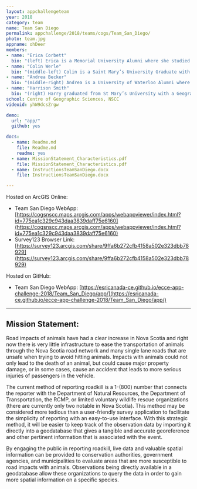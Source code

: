 ```yaml
---
layout: appchallengeteam
year: 2018
category: team
name: Team San Diego
permalink: appchallenge/2018/teams/cogs/Team_San_Diego/
photo: team.jpg
appname: ohDeer
members:
- name: "Erica Corbett"
  bio: "(left) Erica is a Memorial University Alumni where she studied Geography as a Science. She also volunteered with Mount Pearl Sr. High School where she worked as an assistant world geography teacher. She then moved on to teach ESL in South Korea for three years, and is now back in Eastern Canada in the process of completing her Advanced GIS diploma at COGS. She is also completing a research project in collaboration with Dalhousie University’s Food Policy Lab doing a spatio-temporal analysis of Nova Scotia’s food environment. Erica’s future goals are to be able to combine her love of teaching and GIS in a rewarding career."
- name: "Colin Werle"
  bio: "(middle-left) Colin is a Saint Mary’s University Graduate with a Geography Major and Economics Minor. He has recently traveled to Arctic Norway where he studied on exchange for five months at the University of Tromso. Following his graduation at Saint Mary’s, he completed a co-op work-term at the Canada Centre for Remote Sensing in Ottawa, Ontario in the summer of 2017. He now goes to COGS studying Advanced GIS and is part of the school hockey team and a member of the ECCE. His future goals are to enter the GIS market in Europe, travel to more countries and learn new languages."
- name: "Andrea Becker"
  bio: "(middle-right) Andrea is a University of Waterloo Alumni where she studied Geography and Environmental Management. She did an exchange in England studying Geography at the University of Sheffield. She now attends COGS studying Advanced GIS where she is part of the ECCE program and is working on a term-long project developing an application to monitor food environments for the Food Policy Lab at Dalhousie University. Her future goals are to have a career combining her passion of Geography and programming in the field of GIS."
- name: "Harrison Smith"
  bio: "(right) Harry graduated from St Mary’s University with a Geography Major in 2017 where he completed a field course studying Environmental and Anthropogenic Issues of the Bay of Fundy. He was a research assistant at Saint Mary’s collecting data pertaining to inventory on Halifax retail stores. He now goes to COGS taking Advanced GIS and is part of the school hockey team. His future goals are to work with mobile applications in the GIS industry collecting real-time data. "
school: Centre of Geographic Sciences, NSCC
videoid: yhW9dcsZrgw

demo:
  url: "app/"
  github: yes

docs:
  - name: Readme.md
    file: Readme.md
    readme: yes
  - name: MissionStatement_Characteristics.pdf
    file: MissionStatement_Characteristics.pdf
  - name: InstructionsTeamSanDiego.docx
    file: InstructionsTeamSanDiego.docx

---
```


Hosted on ArcGIS Online:

- Team San Diego WebApp: [https://cogsnscc.maps.arcgis.com/apps/webappviewer/index.html?id=775ea1c329c943daa3839daff75e6160](https://cogsnscc.maps.arcgis.com/apps/webappviewer/index.html?id=775ea1c329c943daa3839daff75e6160)
- Survey123 Browser Link: [https://survey123.arcgis.com/share/9ffa6b272cfb4158a502e323dbb78929](https://survey123.arcgis.com/share/9ffa6b272cfb4158a502e323dbb78929)

Hosted on GitHub:

- Team San Diego WebApp: [https://esricanada-ce.github.io/ecce-app-challenge-2018/Team_San_Diego/app/](https://esricanada-ce.github.io/ecce-app-challenge-2018/Team_San_Diego/app/)

---

## Mission Statement:

Road impacts of animals have had a clear increase in Nova Scotia and right now
there is very little infrastructure to ease the transportation of animals through the
Nova Scotia road network and many single lane roads that are unsafe when trying to
avoid hitting animals. Impacts with animals could not only lead to the death of an
animal, but could cause major property damage, or in some cases, cause an accident
that leads to more serious injuries of passengers in the vehicle.

The current method of reporting roadkill is a 1-(800) number that connects the
reporter with the Department of Natural Resources, the Department of
Transportation, the RCMP, or limited voluntary wildlife rescue organizations (there
are currently only two notable in Nova Scotia). This method may be considered
more tedious than a user-friendly survey application to facilitate the simplicity of
reporting with an easy-to-use interface. With this strategic method, it will be easier
to keep track of the observation data by importing it directly into a geodatabase that
gives a tangible and accurate georeference and other pertinent information that is
associated with the event.

By engaging the public in reporting roadkill, live data and valuable spatial
information can be provided to conservation authorities, government agencies, and
municipalities to evaluate areas that are more susceptible to road impacts with
animals. Observations being directly available in a geodatabase allow these
organizations to query the data in order to gain more spatial information on a
specific species.
